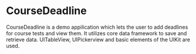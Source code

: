 # CourseDeadline
CourseDeadline is a demo appilication which lets the user to add deadlines for course tests and view them. It utilizes core data framework to save and retrieve data. UITableView, UIPickerview and basic elements of the UIKit are used.
